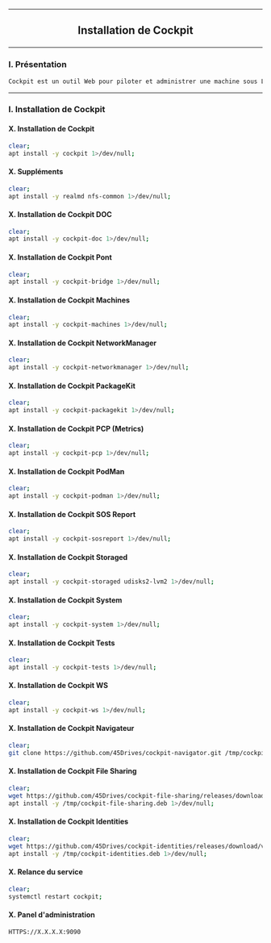 ------------------------------------------------------------------------------------------------------------------------------------------------------------------
## <p align='center'> Installation de Cockpit </p>

------------------------------------------------------------------------------------------------------------------------------------------------------------------
### I. Présentation
```bash
Cockpit est un outil Web pour piloter et administrer une machine sous Linux .
```

------------------------------------------------------------------------------------------------------------------------------------------------------------------
### I. Installation de Cockpit
#### X. Installation de Cockpit
```bash
clear;
apt install -y cockpit 1>/dev/null;
```

#### X. Suppléments
```bash
clear;
apt install -y realmd nfs-common 1>/dev/null;
```

#### X. Installation de Cockpit DOC
```bash
clear;
apt install -y cockpit-doc 1>/dev/null;
```

#### X. Installation de Cockpit Pont
```bash
clear;
apt install -y cockpit-bridge 1>/dev/null;
```

#### X. Installation de Cockpit Machines
```bash
clear;
apt install -y cockpit-machines 1>/dev/null;
```

#### X. Installation de Cockpit NetworkManager
```bash
clear;
apt install -y cockpit-networkmanager 1>/dev/null;
```

#### X. Installation de Cockpit PackageKit
```bash
clear;
apt install -y cockpit-packagekit 1>/dev/null;
```

#### X. Installation de Cockpit PCP (Metrics)
```bash
clear;
apt install -y cockpit-pcp 1>/dev/null;
```

#### X. Installation de Cockpit PodMan
```bash
clear;
apt install -y cockpit-podman 1>/dev/null;
```


#### X. Installation de Cockpit SOS Report
```bash
clear;
apt install -y cockpit-sosreport 1>/dev/null;
```


#### X. Installation de Cockpit Storaged
```bash
clear;
apt install -y cockpit-storaged udisks2-lvm2 1>/dev/null;
```


#### X. Installation de Cockpit System
```bash
clear;
apt install -y cockpit-system 1>/dev/null;
```


#### X. Installation de Cockpit Tests
```bash
clear;
apt install -y cockpit-tests 1>/dev/null;
```


#### X. Installation de Cockpit WS
```bash
clear;
apt install -y cockpit-ws 1>/dev/null;
```


#### X. Installation de Cockpit Navigateur
```bash
clear;
git clone https://github.com/45Drives/cockpit-navigator.git /tmp/cockpit-navigator 2>/dev/null; cd /tmp/cockpit-navigator 1>/dev/null; make install;
```

#### X. Installation de Cockpit File Sharing
```bash
clear;
wget https://github.com/45Drives/cockpit-file-sharing/releases/download/v3.2.9/cockpit-file-sharing_3.2.9-2focal_all.deb -O /tmp/cockpit-file-sharing.deb 2>/dev/null;
apt install -y /tmp/cockpit-file-sharing.deb 1>/dev/null;
```

#### X. Installation de Cockpit Identities
```bash
clear;
wget https://github.com/45Drives/cockpit-identities/releases/download/v0.1.12/cockpit-identities_0.1.12-1focal_all.deb -O /tmp/cockpit-identities.deb 2>/dev/null;
apt install -y /tmp/cockpit-identities.deb 1>/dev/null;
```

#### X. Relance du service
```bash
clear;
systemctl restart cockpit;
```

#### X. Panel d'administration
```
HTTPS://X.X.X.X:9090
```
